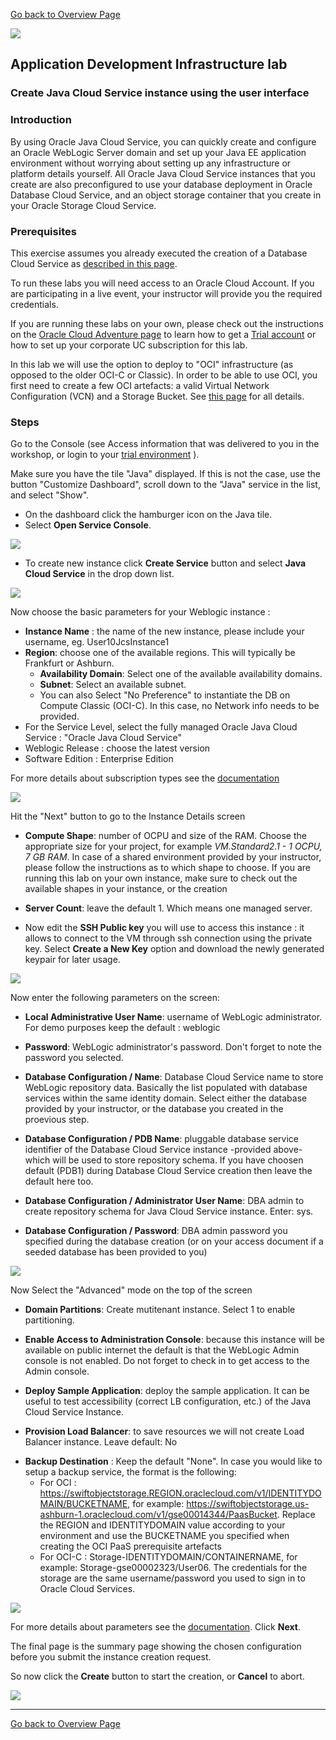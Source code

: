 
[Go back to Overview Page](../AppDevInfra.md)

![](../../common/images/customer.logo2.png)
## Application Development Infrastructure lab ##
### Create Java Cloud Service instance using the user interface ###

### Introduction ###

By using Oracle Java Cloud Service, you can quickly create and configure an Oracle WebLogic Server domain and set up your Java EE application environment without worrying about setting up any infrastructure or platform details yourself. All Oracle Java Cloud Service instances that you create are also preconfigured to use your database deployment in Oracle Database Cloud Service, and an object storage container that you create in your Oracle Storage Cloud Service.

### Prerequisites

This exercise assumes you already executed the creation of a Database Cloud Service as [described in this page](../dbcs-create/README.md).  

To run these labs you will need access to an Oracle Cloud Account.  If you are participating in a live event, your instructor will provide you the required credentials.

If you are running these labs on your own, please check out the instructions on the [Oracle Cloud Adventure page](https://cloudtestdrive.github.io/Trial.html) to learn how to get a [Trial account](https://myservices.us.oraclecloud.com/mycloud/signup?sourceType=:ex:tb:::RC_EMMK181016P00010:Virtual_WS_DEV&SC=:ex:tb:::RC_EMMK181016P00010:Virtual_WS_DEV&pcode=EMMK181016P00010) or how to set up your corporate UC subscription for this lab.

In this lab we will use the option to deploy to "OCI" infrastructure (as opposed to the older OCI-C or Classic).  In order to be able to use OCI, you first need to create a few OCI artefacts: a valid Virtual Network Configuration (VCN) and a Storage Bucket.  See [this page](https://docs.cloud.oracle.com/iaas/Content/General/Reference/PaaSprereqs.htm) for all details.


### Steps ###

Go to the Console (see Access information that was delivered to you in the workshop, or login to your [trial environment](https://cloud.oracle.com/sign-in) ).

Make sure you have the tile "Java" displayed.  If this is not the case, use the button "Customize Dashboard", scroll down to the "Java" service in the list, and select "Show".

- On the dashboard click the hamburger icon on the Java tile.
- Select **Open Service Console**.

![](images/01.png)

+ To create new instance click **Create Service** button and select **Java Cloud Service** in the drop down list.


![](images/welcome.png)


Now choose the basic parameters for your Weblogic instance :
+ **Instance Name** : the name of the new instance, please include your username, eg. User10JcsInstance1
+ **Region**: choose one of the available regions.  This will typically be Frankfurt or Ashburn.
  - **Availability Domain**: Select one of the available availability domains.
  - **Subnet**: Select an available subnet.
  - You can also Select "No Preference" to instantiate the DB on Compute Classic (OCI-C). In this case, no Network info needs to be provided.
+ For the Service Level, select the  fully managed Oracle Java Cloud Service : "Oracle Java Cloud Service"
+ Weblogic Release : choose the latest version
+ Software Edition : Enterprise Edition

For more details about subscription types see the [documentation](https://docs.oracle.com/cloud/latest/jcs_gs/JSCUG/GUID-31F00F2C-221F-4069-8E8A-EE48BFEC53A2.htm#JSCUG-GUID-98DD6CE1-480F-4AA9-8131-A1D3D274440F)


![](images/jcs003.png)



Hit the "Next" button to go to the Instance Details screen

+ **Compute Shape**: number of OCPU and size of the RAM. Choose the appropriate size for your project, for example *VM.Standard2.1 - 1 OCPU, 7 GB RAM*.  In case of a shared environment provided by your instructor, please follow the instructions as to which shape to choose.  If you are running this lab on your own instance, make sure to check out the available shapes in your instance, or the creation
+ **Server Count**:  leave the default 1. Which means one managed server.

+ Now edit the **SSH Public key** you will use to access this instance : it allows to connect to the VM through ssh connection using the private key. Select **Create a New Key** option and download the newly generated keypair for later usage.


![](images/07.png)


Now enter the following parameters on the screen:
​

+ **Local Administrative User Name**: username of WebLogic administrator. For demo purposes keep the default : weblogic
+ **Password**: WebLogic administrator's password. Don't forget to note the password you selected.

+ **Database Configuration / Name**: Database Cloud Service name to store WebLogic repository data. Basically the list populated with database services within the same identity domain.  Select either the database provided by your instructor, or the database you created in the proevious step.
+ **Database Configuration / PDB Name**: pluggable database service identifier of the Database Cloud Service instance -provided above- which will be used to store repository schema. If you have choosen default (PDB1) during Database Cloud Service creation then leave the default here too.
+ **Database Configuration / Administrator User Name**: DBA admin to create repository schema for Java Cloud Service instance. Enter: sys.
+ **Database Configuration / Password**: DBA admin password you specified during the database creation (or on your access document if a seeded database has been provided to you)

![](images/jcs_simple.png)



Now Select the "Advanced" mode on the top of the screen

+ **Domain Partitions**: Create mutitenant instance. Select 1 to enable partitioning.

+ **Enable Access to Administration Console**: because this instance will be available on public internet the default is that the WebLogic Admin console is not enabled. Do not forget to check in to get access to the Admin console.
+ **Deploy Sample Application**: deploy the sample application. It can be useful to test accessibility (correct LB configuration, etc.) of the Java Cloud Service Instance.

+ **Provision Load Balancer**: to save resources we will not create Load Balancer instance. Leave default: No

- **Backup Destination** : Keep the default "None".  In case you would like to setup a backup service, the format is the following:
  - For OCI : https://swiftobjectstorage.REGION.oraclecloud.com/v1/IDENTITYDOMAIN/BUCKETNAME, for example:  https://swiftobjectstorage.us-ashburn-1.oraclecloud.com/v1/gse00014344/PaasBucket.  Replace the REGION and IDENTITYDOMAIN value according to your environment and use the BUCKETNAME you specified when creating the OCI PaaS prerequisite artefacts
  - For OCI-C : Storage-IDENTITYDOMAIN/CONTAINERNAME, for example: Storage-gse00002323/User06.  The credentials for the storage are the same username/password you used to sign in to Oracle Cloud Services.


![](images/JCSAdvanced.PNG)


For more details about parameters see the [documentation](https://docs.oracle.com/cloud/latest/jcs_gs/JSCUG/GUID-31F00F2C-221F-4069-8E8A-EE48BFEC53A2.htm#JSCUG-GUID-88BD737C-8DA9-419A-8DBF-489BDFF9C512). Click **Next**.

The final page is the summary page showing the chosen configuration before you submit the instance creation request.

So now click the **Create** button to start the creation, or **Cancel** to abort.


![](images/JCSconf2.PNG)

---
[Go back to Overview Page](../AppDevInfra.md)
